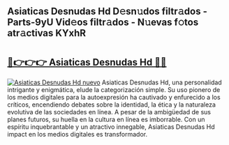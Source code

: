 ## Asiaticas Desnudas Hd D𝚎sn𝚞dos filtr𝚊dos - Parts-9yU Vid𝚎os filtr𝚊dos - N𝚞evas f𝚘tos atr𝚊ctivas KYxhR

# <h2><a href="http://mb2k5fb.tromn.icu/?c=Asiaticas+Desnudas+Hd">🔗👉👉👉 Asiaticas Desnudas Hd 🔗🔗</a></h2>

[![Asiaticas Desnudas Hd nuevo](https://i.imgur.com/pEAQMta.gif)](http://mb2k5fb.tromn.icu/?c=Asiaticas+Desnudas+Hd)
Asiaticas Desnudas Hd, una personalidad intrigante y enigmática, elude la categorización simple. Su uso pionero de los medios digitales para la autoexpresión ha cautivado y enfurecido a los críticos, encendiendo debates sobre la identidad, la ética y la naturaleza evolutiva de las sociedades en línea. A pesar de la ambigüedad de sus planes futuros, su huella en la cultura en línea es imborrable. Con un espíritu inquebrantable y un atractivo innegable, Asiaticas Desnudas Hd impact en los medios digitales es transformador.
